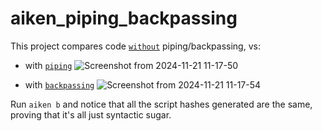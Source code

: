 # aiken_piping_backpassing

This project compares code [`without`](./validators/without.ak) piping/backpassing, vs:

- with [`piping`](./validators/piping.ak)
  ![Screenshot from 2024-11-21 11-17-50](https://github.com/user-attachments/assets/4d70a866-4061-4d08-9b85-6ddbe508ecfa)

- with [`backpassing`](./validators/backpassing.ak)
  ![Screenshot from 2024-11-21 11-17-54](https://github.com/user-attachments/assets/4c7885ea-311e-424f-87c6-624cc2fa0cfa)

Run `aiken b` and notice that all the script hashes generated are the same, proving that it's all just syntactic sugar.
